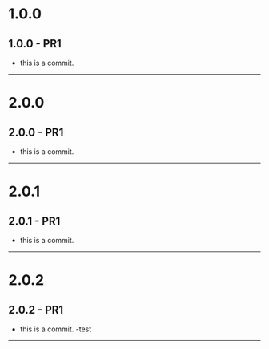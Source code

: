 # 1.0.0
## 1.0.0 - PR1
- this is a commit.
------------------------------------------------------------------------------------------------------------------------------------------------------------------------------------------------------------------------------
# 2.0.0
## 2.0.0 - PR1
- this is a commit.
----------------------------------------------------------------------------------------------------------------------------------------------------------------------------------------------------------------------------------
# 2.0.1
## 2.0.1 - PR1
- this is a commit.
----------------------------------------------------------------------------------------------------------------------------------------------------------------------------------------------------------------------------------
# 2.0.2
## 2.0.2 - PR1
- this is a commit.
-test
----------------------------------------------------------------------------------------------------------------------------------------------------------------------------------------------------------------------------------

